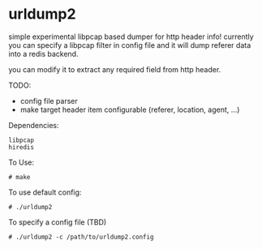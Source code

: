 urldump2
========

simple experimental libpcap based dumper for http header info!
currently you can specify a libpcap filter in config file and it will
dump referer data into a redis backend.

you can modify it to extract any required field from http header.


TODO:
- config file parser
- make target header item configurable (referer, location, agent, ...)


Dependencies:
```
libpcap
hiredis
```

To Use:
```
# make
```

To use default config:
```
# ./urldump2
```

To specify a config file (TBD)
```
# ./urldump2 -c /path/to/urldump2.config
```
